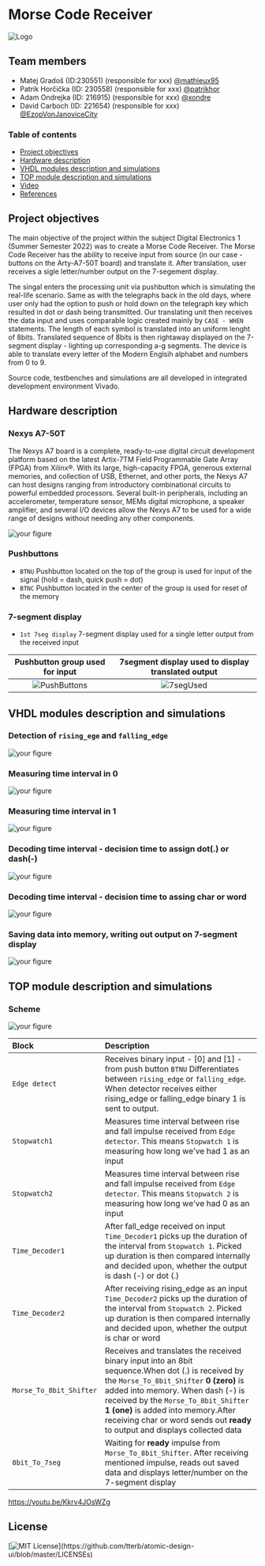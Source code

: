 # Morse Code Receiver

![Logo](https://github.com/mathieux95/digital-electronics-1-MorseCodeReceiver/blob/main/images/logo-en%201.png)

## Team members

* Matej Gradoš (ID:230551) (responsible for xxx) [@mathieux95](https://github.com/mathieux95)
* Patrik Horčička (ID: 230558) (responsible for xxx) [@patrikhor](https://github.com/patrikhor)
* Adam Ondrejka (ID: 216915) (responsible for xxx) [@xondre](https://github.com/xondre)
* David Carboch (ID: 221654) (responsible for xxx) [@EzopVonJanoviceCity](https://github.com/EzopVonJanoviceCity)

### Table of contents 

* [Project objectives](#objectives)
* [Hardware description](#hardware)
* [VHDL modules description and simulations](#modules)
* [TOP module description and simulations](#top)
* [Video](#video)
* [References](#references)

<a name="objectives"></a>

## Project objectives

The main objective of the project within the subject Digital Electronics 1 (Summer Semester 2022) was to create a Morse Code Receiver. The Morse Code Receiver has the ability to receive input from source (in our case - buttons on the Arty-A7-50T board) and translate it. After translation, user receives a sigle letter/number output on the 7-segement display. 

The singal enters the processing unit via pushbutton which is simulating the real-life scenario. Same as with the telegraphs back in the old days, where user only had the option to push or hold down on the telegraph key which resulted in dot or dash being transmitted. Our translating unit then receives the data input and uses comparable logic created mainly by `CASE - WHEN` statements. The length of each symbol is translated into an uniform lenght of 8bits. Translated sequence of 8bits is then rightaway displayed on the 7-segment display - lighting up corresponding a-g segments. The device is able to translate every letter of the Modern Englsih alphabet and numbers from 0 to 9. 

Source code, testbenches and simulations are all developed in integrated development environment Vivado.

<a name="hardware"></a>

## Hardware description
### Nexys A7-50T
The Nexys A7 board is a complete, ready-to-use digital circuit development platform based on the latest Artix-7TM
Field Programmable Gate Array (FPGA) from Xilinx®. With its large, high-capacity FPGA, generous external
memories, and collection of USB, Ethernet, and other ports, the Nexys A7 can host designs ranging from
introductory combinational circuits to powerful embedded processors. Several built-in peripherals, including an
accelerometer, temperature sensor, MEMs digital microphone, a speaker amplifier, and several I/O devices allow
the Nexys A7 to be used for a wide range of designs without needing any other components.

![your figure](https://github.com/mathieux95/digital-electronics-1-MorseCodeReceiver/blob/main/images/nexysA7-50T.png) 

### Pushbuttons
-  `BTNU` Pushbutton located on the top of the group is used for input of the signal (hold = dash, quick push = dot) 
-  `BTNC` Pushbutton located in the center of the group is used for reset of the memory

### 7-segment display 
- `1st 7seg display` 7-segment display used for a single letter output from the received input

Pushbutton group used for input | 7segment display used to display translated output 
:-------------------------:|:-------------------------:
![PushButtons](https://github.com/mathieux95/digital-electronics-1-MorseCodeReceiver/blob/main/images/PushButtons.jpg)|![7segUsed](https://github.com/mathieux95/digital-electronics-1-MorseCodeReceiver/blob/main/images/7segUsed.jpg)


<a name="modules"></a>

## VHDL modules description and simulations

### Detection of `rising_ege` and `falling_edge`  
![your figure](https://github.com/mathieux95/digital-electronics-1-MorseCodeReceiver/blob/main/images/01-detekce_rice_fall-edge.png) 
### Measuring time interval in 0
![your figure](https://github.com/mathieux95/digital-electronics-1-MorseCodeReceiver/blob/main/images/02-cas-samplu-v-0.png) 
### Measuring time interval in 1
![your figure](https://github.com/mathieux95/digital-electronics-1-MorseCodeReceiver/blob/main/images/02-cas-samplu-v-1.png) 
### Decoding time interval - decision time to assign dot(.) or dash(-)
![your figure](https://github.com/mathieux95/digital-electronics-1-MorseCodeReceiver/blob/main/images/03-zCasu-dot-dash.png) 
### Decoding time interval - decision time to assing char or word
![your figure](https://github.com/mathieux95/digital-electronics-1-MorseCodeReceiver/blob/main/images/04-zCasu-char-word.png) 
### Saving data into memory, writing out output on 7-segment display 
![your figure](https://github.com/mathieux95/digital-electronics-1-MorseCodeReceiver/blob/main/images/05-UlozeniDatDoPametivypisDanehoZnakuNaSegment.png) 



<a name="top"></a>

## TOP module description and simulations

### Scheme 
![your figure](https://github.com/mathieux95/digital-electronics-1-MorseCodeReceiver/blob/main/images/Scheme.png) 


| Block | Description |
|:---|:---|
| `Edge detect` | Receives binary input - [0] and [1] - from push button `BTNU` Differentiates between `rising_edge` or `falling_edge`. When detector receives either rising_edge or falling_edge binary 1 is sent to output. |
| `Stopwatch1` | Measures time interval between rise and fall impulse received from `Edge detector`. This means `Stopwatch 1` is measuring how long we've had 1 as an input |
| `Stopwatch2` | Measures time interval between rise and fall impulse received from `Edge detector`. This means `Stopwatch 2` is measuring how long we've had 0 as an input |
| `Time_Decoder1` | After fall_edge received on input `Time_Decoder1` picks up the duration of the interval from `Stopwatch 1`. Picked up duration is then compared internally and decided upon, whether the output is dash (-) or dot (.) |
| `Time_Decoder2` | After receiving rising_edge as an input `Time_Decoder2` picks up the duration of the interval from `Stopwatch 2`. Picked up duration is then compared internally and decided upon, whether the output is char or word |
| `Morse_To_8bit_Shifter` | Receives and translates the received binary input into an 8bit sequence.When dot (.) is received by the `Morse_To_8bit_Shifter` **0 (zero)** is added into memory. When dash (-) is received by the `Morse_To_8bit_Shifter` **1 (one)** is added into memory.After receiving char or word sends out **ready** to output and displays collected data |
| `8bit_To_7seg` | Waiting for **ready** impulse from `Morse_To_8bit_Shifter`. After receiving mentioned impulse, reads out saved data and displays letter/number on the 7-segment display |




<a name="video"></a> https://youtu.be/Kkrv4JOsWZg 


## License
[![MIT License](https://img.shields.io/apm/l/atomic-design-ui.svg?)](https://github.com/tterb/atomic-design-ui/blob/master/LICENSEs)
